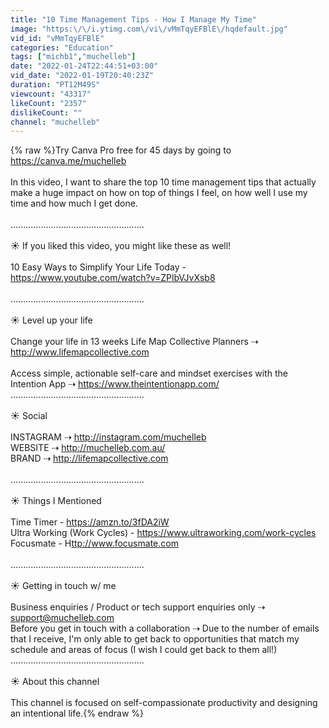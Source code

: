 ```yaml
---
title: "10 Time Management Tips - How I Manage My Time"
image: "https:\/\/i.ytimg.com\/vi\/vMmTqyEFBlE\/hqdefault.jpg"
vid_id: "vMmTqyEFBlE"
categories: "Education"
tags: ["michb1","muchelleb"]
date: "2022-01-24T22:44:51+03:00"
vid_date: "2022-01-19T20:40:23Z"
duration: "PT12M49S"
viewcount: "43317"
likeCount: "2357"
dislikeCount: ""
channel: "muchelleb"
---
```

{% raw %}Try Canva Pro free for 45 days by going to <a rel="nofollow" target="blank" href="https://canva.me/muchelleb">https://canva.me/muchelleb</a><br /><br />In this video, I want to share the top 10 time management tips that actually make a huge impact on how on top of things I feel, on how well I use my time and how much I get done. <br /><br />.....................................................<br /><br />☀️ If you liked this video, you might like these as well!<br /><br />10 Easy Ways to Simplify Your Life Today - <a rel="nofollow" target="blank" href="https://www.youtube.com/watch?v=ZPlbVJvXsb8">https://www.youtube.com/watch?v=ZPlbVJvXsb8</a><br /><br />.....................................................<br /><br />☀️ Level up your life<br /><br />Change your life in 13 weeks Life Map Collective Planners  ⇢ <a rel="nofollow" target="blank" href="http://www.lifemapcollective.com">http://www.lifemapcollective.com</a><br /><br />Access simple, actionable self-care and mindset exercises with the Intention App ⇢ <a rel="nofollow" target="blank" href="https://www.theintentionapp.com/​">https://www.theintentionapp.com/​</a><br />.....................................................<br /><br />☀️ Social <br /><br />INSTAGRAM ⇢ <a rel="nofollow" target="blank" href="http://instagram.com/muchelleb">http://instagram.com/muchelleb</a><br />WEBSITE  ⇢  <a rel="nofollow" target="blank" href="http://muchelleb.com.au/">http://muchelleb.com.au/</a><br />BRAND  ⇢  <a rel="nofollow" target="blank" href="http://lifemapcollective.com">http://lifemapcollective.com</a><br /><br />.....................................................<br /><br />☀️ Things I Mentioned<br /><br />Time Timer - <a rel="nofollow" target="blank" href="https://amzn.to/3fDA2iW">https://amzn.to/3fDA2iW</a><br />Ultra Working (Work Cycles) - <a rel="nofollow" target="blank" href="https://www.ultraworking.com/work-cycles">https://www.ultraworking.com/work-cycles</a><br />Focusmate - H<a rel="nofollow" target="blank" href="ttp://www.focusmate.com">ttp://www.focusmate.com</a><br /><br />.....................................................<br /><br />☀️ Getting in touch w/ me<br /><br />Business enquiries / Product or tech support enquiries only ⇢ support@muchelleb.com<br />Before you get in touch with a collaboration  ⇢  Due to the number of emails that I receive, I'm only able to get back to opportunities that match my schedule and areas of focus (I wish I could get back to them all!)<br />.....................................................<br /><br />☀️ About this channel<br /><br />This channel is focused on self-compassionate productivity and designing an intentional life.{% endraw %}
